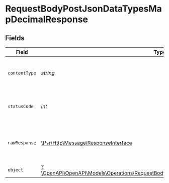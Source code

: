 # RequestBodyPostJsonDataTypesMapDecimalResponse


## Fields

| Field                                                                                                                                                                   | Type                                                                                                                                                                    | Required                                                                                                                                                                | Description                                                                                                                                                             |
| ----------------------------------------------------------------------------------------------------------------------------------------------------------------------- | ----------------------------------------------------------------------------------------------------------------------------------------------------------------------- | ----------------------------------------------------------------------------------------------------------------------------------------------------------------------- | ----------------------------------------------------------------------------------------------------------------------------------------------------------------------- |
| `contentType`                                                                                                                                                           | *string*                                                                                                                                                                | :heavy_check_mark:                                                                                                                                                      | HTTP response content type for this operation                                                                                                                           |
| `statusCode`                                                                                                                                                            | *int*                                                                                                                                                                   | :heavy_check_mark:                                                                                                                                                      | HTTP response status code for this operation                                                                                                                            |
| `rawResponse`                                                                                                                                                           | [\Psr\Http\Message\ResponseInterface](https://www.php-fig.org/psr/psr-7/#33-psrhttpmessageresponseinterface)                                                            | :heavy_minus_sign:                                                                                                                                                      | Raw HTTP response; suitable for custom response parsing                                                                                                                 |
| `object`                                                                                                                                                                | [?\OpenAPI\OpenAPI\Models\Operations\RequestBodyPostJsonDataTypesMapDecimalResponseBody](../../Models/Operations/RequestBodyPostJsonDataTypesMapDecimalResponseBody.md) | :heavy_minus_sign:                                                                                                                                                      | OK                                                                                                                                                                      |